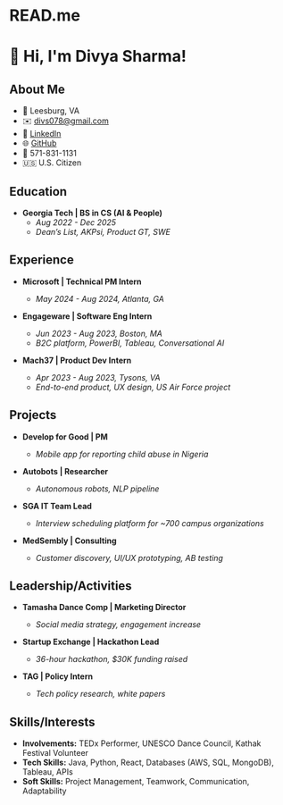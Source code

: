 # READ.me
# 👋 Hi, I'm Divya Sharma!

## About Me
- 📍 Leesburg, VA
- ✉️ divs078@gmail.com
- 🔗 [LinkedIn](https://www.linkedin.com/in/divyaasharmaa/)
- 🌐 [GitHub](https://github.com/divs078)
- 📱 571-831-1131
- 🇺🇸 U.S. Citizen

## Education
- **Georgia Tech | BS in CS (AI & People)**
  - *Aug 2022 - Dec 2025*
  - *Dean’s List, AKPsi, Product GT, SWE*

## Experience
- **Microsoft | Technical PM Intern**
  - *May 2024 - Aug 2024, Atlanta, GA*

- **Engageware | Software Eng Intern**
  - *Jun 2023 - Aug 2023, Boston, MA*
  - *B2C platform, PowerBI, Tableau, Conversational AI*

- **Mach37 | Product Dev Intern**
  - *Apr 2023 - Aug 2023, Tysons, VA*
  - *End-to-end product, UX design, US Air Force project*

## Projects
- **Develop for Good | PM**
  - *Mobile app for reporting child abuse in Nigeria*

- **Autobots | Researcher**
  - *Autonomous robots, NLP pipeline*

- **SGA IT Team Lead**
  - *Interview scheduling platform for ~700 campus organizations*

- **MedSembly | Consulting**
  - *Customer discovery, UI/UX prototyping, AB testing*

## Leadership/Activities
- **Tamasha Dance Comp | Marketing Director**
  - *Social media strategy, engagement increase*

- **Startup Exchange | Hackathon Lead**
  - *36-hour hackathon, $30K funding raised*

- **TAG | Policy Intern**
  - *Tech policy research, white papers*

## Skills/Interests
- **Involvements:** TEDx Performer, UNESCO Dance Council, Kathak Festival Volunteer
- **Tech Skills:** Java, Python, React, Databases (AWS, SQL, MongoDB), Tableau, APIs
- **Soft Skills:** Project Management, Teamwork, Communication, Adaptability
